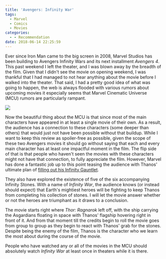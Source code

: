 ```yaml
---
title: 'Avengers: Infinity War'
tags:
  - Marvel
  - Comics
  - Movies
categories:
  - - Recommendation
date: 2018-06-14 22:25:59
---
```


Ever since Iron Man came to the big screen in 2008, Marvel Studios has been building to Avengers Infinity Wars and its next installment _Avengers 4_.  This past weekend I left the theater, and I was blown away by the breadth of the film.  Given that I didn't see the movie on opening weekend, I was thankful that I had managed to not hear anything about the movie before I walked into the theater.  That said, I had a pretty good idea of what was going to happen, the web is always flooded with various rumors about upcoming movies it especially seems that Marvel Cinematic Universe (MCU) rumors are particularly rampant.<!-- more --><div class="embedded-image-left">![](./avengers-infinity-war.jpeg)</div>

Now the beautiful thing about the MCU is that since most of the main characters have appeared in at least a single movie of their own.  As a result, the audience has a connection to these characters (some deeper than others) that would just not have been possible without that buildup.  While I want to keep this review as spoiler-free as possible, given the scope of these two Avengers movies it should go without saying that each and every main character has at least one impactful moment in the film.  The flip side of that is that people who haven't seen the movies with these characters might not have that connection, to fully appreciate the film.  However, Marvel has done a fantastic job up to this point teasing the audience with Thanos' ultimate plan of [filling out his Infinity Gauntlet](https://www.youtube.com/watch?v=-RVN1HaZ3CE).

They also have explored the existence of five of the six accompanying Infinity Stones.  With a name of _Infinity War_, the audience knows (or instead should expect) that Earth's mightiest heroes will be fighting to keep Thanos from completing his collection of stones.  I will let the movie answer whether or not the heroes are triumphant as it draws to a conclusion.

The movie starts right where _Thor: Ragnarok_ left off, with the ship carrying the Asgardians floating in space with Thanos' flagship hovering right in front of it.  And from that moment till the credits begin to roll the movie goes from group to group as they begin to react with Thanos' grab for the stones.  Despite being the enemy of the film, Thanos is the character who we learn the most about during the course of the movie.

People who have watched any or all of the movies in the MCU should absolutely watch _Infinity War_ at least once in theaters while it is there.
